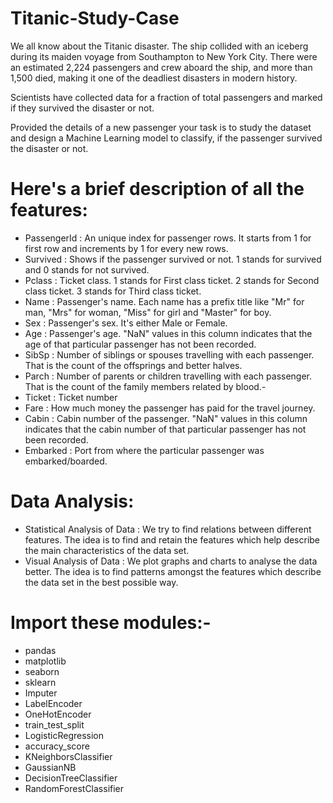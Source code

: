 # Titanic-Study-Case

We all know about the Titanic disaster. The ship collided with an iceberg during its maiden voyage from Southampton to New York City. There were an estimated 2,224 passengers and crew aboard the ship, and more than 1,500 died, making it one of the deadliest disasters in modern history.

Scientists have collected data for a fraction of total passengers and marked if they survived the disaster or not.

Provided the details of a new passenger your task is to study the dataset and design a Machine Learning model to classify, if the passenger survived the disaster or not.

# Here's a brief description of all the features:

* PassengerId : An unique index for passenger rows. It starts from 1 for first row and increments by 1 for every new rows.
* Survived : Shows if the passenger survived or not. 1 stands for survived and 0 stands for not survived.
* Pclass : Ticket class. 1 stands for First class ticket. 2 stands for Second class ticket. 3 stands for Third class ticket.
* Name : Passenger's name. Each name has a prefix title like "Mr" for man, "Mrs" for woman, "Miss" for girl and "Master" for boy.
* Sex : Passenger's sex. It's either Male or Female.
* Age : Passenger's age. "NaN" values in this column indicates that the age of that particular passenger has not been recorded.
* SibSp : Number of siblings or spouses travelling with each passenger. That is the count of the offsprings and better halves.
* Parch : Number of parents or children travelling with each passenger. That is the count of the family members related by blood.-
* Ticket : Ticket number
* Fare : How much money the passenger has paid for the travel journey.
* Cabin : Cabin number of the passenger. "NaN" values in this column indicates that the cabin number of that particular passenger has not   been recorded.
* Embarked : Port from where the particular passenger was embarked/boarded.

# Data Analysis:

* Statistical Analysis of Data : We try to find relations between different features. The idea is to find and retain the features which help describe the main characteristics of the data set.
* Visual Analysis of Data : We plot graphs and charts to analyse the data better. The idea is to find patterns amongst the features which describe the data set in the best possible way.

# Import these modules:-

* pandas
* matplotlib
* seaborn
* sklearn
* Imputer
* LabelEncoder
* OneHotEncoder
* train_test_split
* LogisticRegression
* accuracy_score  
* KNeighborsClassifier
* GaussianNB
* DecisionTreeClassifier
* RandomForestClassifier
